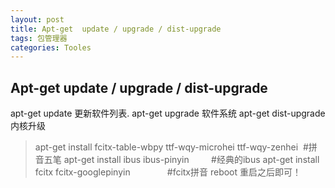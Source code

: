 ```yaml
---
layout: post
title: Apt-get  update / upgrade / dist-upgrade  
tags: 包管理器
categories: Tooles
---
```


## Apt-get  update / upgrade / dist-upgrade

apt-get update       更新软件列表.
apt-get upgrade      软件系统
apt-get dist-upgrade 内核升级

> apt-get install fcitx-table-wbpy ttf-wqy-microhei ttf-wqy-zenhei  #拼音五笔
> apt-get install ibus ibus-pinyin                                  #经典的ibus
> apt-get install fcitx fcitx-googlepinyin                          #fcitx拼音
reboot 重启之后即可！